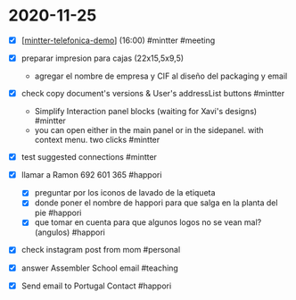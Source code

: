 # 2020-11-25

- [x] [[mintter-telefonica-demo]] (16:00) #mintter #meeting
- [x] preparar impresion para cajas (22x15,5x9,5)
  - agregar el nombre de empresa y CIF al diseño del packaging y email
- [x] check copy document's versions & User's addressList buttons #mintter
  - Simplify Interaction panel blocks (waiting for Xavi's designs) #mintter
  - you can open either in the main panel or in the sidepanel. with context menu. two clicks #mintter
- [x] test suggested connections #mintter
- [x] llamar a Ramon 692 601 365 #happori
  - [x] preguntar por los iconos de lavado de la etiqueta
  - [x] donde poner el nombre de happori para que salga en la planta del pie #happori
  - [x] que tomar en cuenta para que algunos logos no se vean mal? (angulos) #happori
- [x] check instagram post from mom #personal
- [x] answer Assembler School email #teaching
- [x] Send email to Portugal Contact #happori


[//begin]: # "Autogenerated link references for markdown compatibility"
[mintter-telefonica-demo]: ../mintter-telefonica-demo "Juan Demo (Telefonica)"
[//end]: # "Autogenerated link references"